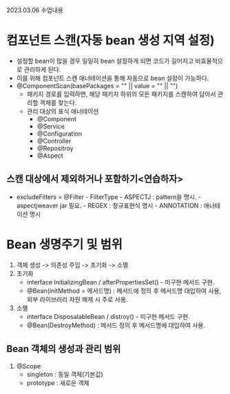 2023.03.06 수업내용

# 컴포넌트 스캔(자동 bean 생성 지역 설정)
- 설정할 bean이 많을 경우 일일히 bean 설정하게 되면 코드가 길어지고 비효율적으로 관리하게 된다.
- 이를 위해 컴포넌트 스캔 애너테이션을 통해 자동으로 bean 설정이 가능하다.
- @ComponentScan(basePackages = "" || value = "" || "")
    - 패키지 경로를 입력하면, 해당 패키지 하위의 모든 패키지를 스캔하여 담아서 관리할 객체를 찾는다.
    - 관리 대상의 표식 애너테이션
        - @Component
        - @Service
        - @Configuration
        - @Controller
        - @Repositroy
        - @Aspect

## 스캔 대상에서 제외하거나 포함하기<연습하자>
- excludeFilters = @Filter
                    - FilterType
                        - ASPECTJ : pattern을 명시.
                            - aspectjweaver jar 필요.
                        - REGEX : 정규표현식 명시
                        - ANNOTATION : 애너테이션 명시

# Bean 생명주기 및 범위
1. 객체 생성 -> 의존성 주입 -> 초기화 -> 소멸
2. 초기화
    - interface InitializingBean / afterPropertiesSet() - 미구현 메서드 구현.
    - @Bean(initMethod = 메서드명) : 메서드에 정의 후 메서드명 대입하여 사용, 외부 라이브러리 자원 해제 시 주로 사용.
3. 소멸
    - interface DisposalableBean / distroy() - 미구현 메서드 구현.
    - @Bean(DestroyMethod) : 메서드 정의 후 메서드명에 대입하여 사용.

## Bean 객체의 생성과 관리 범위
1. @Scope
    - singleton : 동일 객체(기본값)
    - prototype : 새로운 객체
